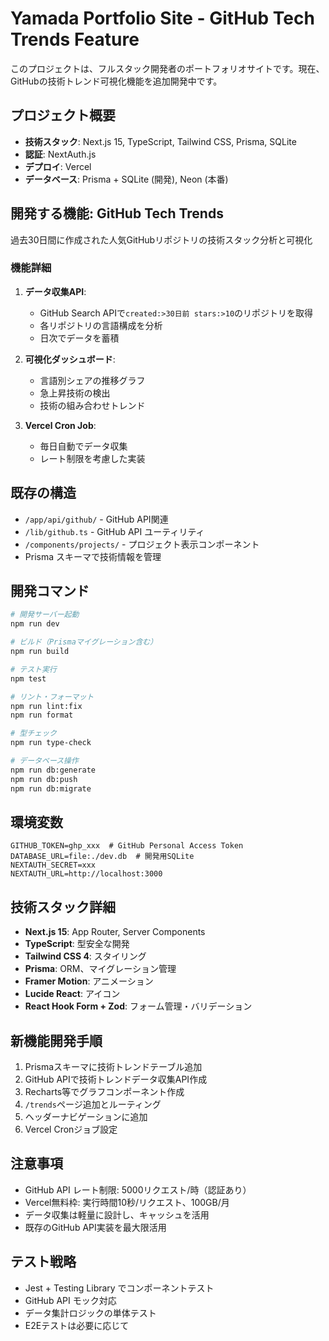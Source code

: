# Yamada Portfolio Site - GitHub Tech Trends Feature

このプロジェクトは、フルスタック開発者のポートフォリオサイトです。現在、GitHubの技術トレンド可視化機能を追加開発中です。

## プロジェクト概要
- **技術スタック**: Next.js 15, TypeScript, Tailwind CSS, Prisma, SQLite
- **認証**: NextAuth.js
- **デプロイ**: Vercel
- **データベース**: Prisma + SQLite (開発), Neon (本番)

## 開発する機能: GitHub Tech Trends
過去30日間に作成された人気GitHubリポジトリの技術スタック分析と可視化

### 機能詳細
1. **データ収集API**: 
   - GitHub Search APIで`created:>30日前 stars:>10`のリポジトリを取得
   - 各リポジトリの言語構成を分析
   - 日次でデータを蓄積

2. **可視化ダッシュボード**:
   - 言語別シェアの推移グラフ
   - 急上昇技術の検出
   - 技術の組み合わせトレンド

3. **Vercel Cron Job**:
   - 毎日自動でデータ収集
   - レート制限を考慮した実装

## 既存の構造
- `/app/api/github/` - GitHub API関連
- `/lib/github.ts` - GitHub API ユーティリティ
- `/components/projects/` - プロジェクト表示コンポーネント
- Prisma スキーマで技術情報を管理

## 開発コマンド
```bash
# 開発サーバー起動
npm run dev

# ビルド（Prismaマイグレーション含む）
npm run build

# テスト実行
npm test

# リント・フォーマット
npm run lint:fix
npm run format

# 型チェック
npm run type-check

# データベース操作
npm run db:generate
npm run db:push
npm run db:migrate
```

## 環境変数
```
GITHUB_TOKEN=ghp_xxx  # GitHub Personal Access Token
DATABASE_URL=file:./dev.db  # 開発用SQLite
NEXTAUTH_SECRET=xxx
NEXTAUTH_URL=http://localhost:3000
```

## 技術スタック詳細
- **Next.js 15**: App Router, Server Components
- **TypeScript**: 型安全な開発
- **Tailwind CSS 4**: スタイリング
- **Prisma**: ORM、マイグレーション管理
- **Framer Motion**: アニメーション
- **Lucide React**: アイコン
- **React Hook Form + Zod**: フォーム管理・バリデーション

## 新機能開発手順
1. Prismaスキーマに技術トレンドテーブル追加
2. GitHub APIで技術トレンドデータ収集API作成
3. Recharts等でグラフコンポーネント作成
4. `/trends`ページ追加とルーティング
5. ヘッダーナビゲーションに追加
6. Vercel Cronジョブ設定

## 注意事項
- GitHub API レート制限: 5000リクエスト/時（認証あり）
- Vercel無料枠: 実行時間10秒/リクエスト、100GB/月
- データ収集は軽量に設計し、キャッシュを活用
- 既存のGitHub API実装を最大限活用

## テスト戦略
- Jest + Testing Library でコンポーネントテスト
- GitHub API モック対応
- データ集計ロジックの単体テスト
- E2Eテストは必要に応じて